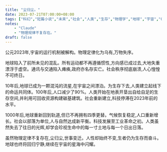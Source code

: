```yaml
---
title: "尘归尘。"
date: 2023-07-21T07:00:00+08:00
tags: ["科幻","短篇小说","未来","社会","人类","生存","物理学","地球","宇宙","Claude"]
notes:
    - "Claude"
    - "物理规律不复存在。"
draft: false
---
```


公元2023年,宇宙的运行机制被解构。物理定律化为乌有,万物失序。 

地球陷入了前所未见的混乱。所有运动都不再遵循惯性,方向感已成过去,大地失重漂浮于虚空。通讯与交通陷入瘫痪,政府亦名存实亡。社会秩序彻底崩溃,人心惶惶不可终日。

10年后,地球已成为一颗混沌的流星,在宇宙之间漂泊。为生存下去,人类建立起线下的命运共同体。100年后,人口减少了90%。人类开始在地表开垦出自给自足的生存空间,并利用可回收资源构建碳基建筑。社会重新建立,科技停滞在2023年前的水平。

1000年后,地球重新回到轨道,但已不再拥有四季更替。气候恢复稳定,人口重新增长。社会以部落为单位,人与自然达成新平衡。科技发展至工业革命之初。人类虽然失去了往日的光辉,却学会珍视生命中的每一寸土地与每一个日出日落。

虽然物理定律不复存在,尘归尘,世事变迁。人性却始终不变,生者仍为生存而奋斗。地球也终将回归宁静,继续在宇宙的星海中闪耀。